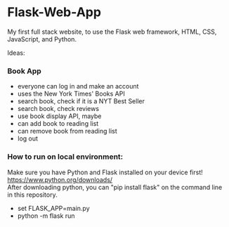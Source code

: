 # Flask-Web-App
My first full stack website, to use the Flask web framework, HTML, CSS, JavaScript, and Python. 

Ideas:  
### Book App
- everyone can log in and make an account 
- uses the New York Times' Books API 
-   search book, check if it is a NYT Best Seller
-   search book, check reviews
- use book display API, maybe 
- can add book to reading list
- can remove book from reading list
- log out


### How to run on local environment: 
Make sure you have Python and Flask installed on your device first! 
https://www.python.org/downloads/  
After downloading python, you can "pip install flask" on the command line in this repository.  
- set FLASK_APP=main.py 
- python -m flask run